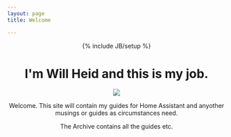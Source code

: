 ```yaml
---
layout: page
title: Welcome

---
```

<div id="welcome_content" style="text-align:center">
{% include JB/setup %}

<h1>I'm Will Heid and this is my job.</h1>
<img src="http://willheid.com/assets/img/running_fibre.jpg" style="max-width: 100%; max-height: 100%">
<p> Welcome. This site will contain my guides for Home Assistant and anyother musings or guides as circumstances need.

The Archive contains all the guides etc.</p>
</div>


